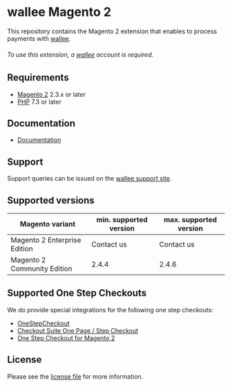 

# wallee Magento 2
This repository contains the Magento 2 extension that enables to process payments with [wallee](https://www.wallee.com/).

###### To use this extension, a [wallee](https://app-wallee.com/user/signup) account is required.

## Requirements

* [Magento 2](https://magento.com/) 2.3.x or later
* [PHP](http://php.net/) 7.3 or later

## Documentation

* [Documentation](https://plugin-documentation.wallee.com/wallee-payment/magento-2/2.1.7/docs/en/documentation.html)


## Support

Support queries can be issued on the [wallee support site](https://app-wallee.com/space/select?target=/support).

## Supported versions

| Magento variant              | min. supported version | max. supported version |
|------------------------------|------------------------|------------------------|
| Magento 2 Enterprise Edition | Contact us             | Contact us             |
| Magento 2 Community Edition  | 2.4.4                  | 2.4.6                  |


## Supported One Step Checkouts

We do provide special integrations for the following one step checkouts:

* [OneStepCheckout](https://www.onestepcheckout.com/magento-2)
* [Checkout Suite One Page / Step Checkout](https://www.iwdagency.com/extensions/one-step-page-checkout.html)
* [One Step Checkout for Magento 2](https://amasty.com/one-step-checkout-for-magento-2.html)

## License

Please see the [license file](https://github.com/wallee-payment/magento-2/blob/2.1.7/LICENSE) for more information.